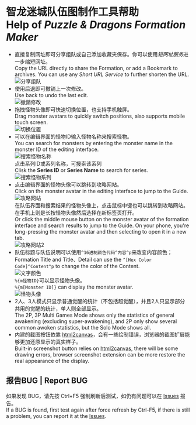 ﻿智龙迷城队伍图制作工具帮助<br>Help of *Puzzle & Dragons Formation Maker*
======
* 直接复制网址即可分享组队或自己添加收藏夹保存。你可以使用*短网址服务*进一步缩短网址。  
Copy the URL directly to share the Formation, or add a Bookmark to archives. You can use any *Short URL Service* to further shorten the URL.  
![分享组队](document/tips-share.png)
* 使用后退即可撤销上一次修改。  
Use back to undo the last edit.  
![撤銷修改](document/tips-undo.png)
* 拖拽怪物头像即可快速切换位置，也支持手机触屏。  
Drag monster avatars to quickly switch positions, also supports mobile touch screen.  
![切换位置](document/tips-interchangeCard.png)
* 可以在编辑界面的怪物ID输入怪物名称来搜索怪物。  
You can search for monsters by entering the monster name in the monster ID of the editing interface.  
![搜索怪物名称](document/tips-search-name.png)  
点击系列ID或系列名称，可搜索该系列  
Clisk the **Series ID** or **Series Name** to search for series.  
![搜索怪物系列](document/tips-search-series.png)  
* 点击编辑界面的怪物头像可以跳转到攻略网站。  
Click on the monster avatar in the editing interface to jump to the Guide.  
![攻略网站](document/tips-guide.png)  
在队伍界面和搜索结果的怪物头像上，点击鼠标中键也可以跳转到攻略网站。在手机上则是长按怪物头像然后选择在新标签页打开。  
Or click the middle mouse button on the monster avatar of the formation interface and search results to jump to the Guide. On your phone, you're long-pressing the monster avatar and then selecting to open it in a new tab.  
![攻略网站2](document/tips-guide2.png)
* 队伍标题与队伍说明可以使用`^16进制颜色代码^内容^p`来改变内容颜色；  
Formation Title and Title、Detail can use the `^[Hex Color Code]^Content^p` to change the color of the Content.  
![文字颜色](document/tips-advanced-color.png)  
`%{m怪物ID}`可以显示怪物头像。  
`%{m[Monster ID]}` can display the monster avatar.  
![怪物头像](document/tips-advanced-card.png)
* 2人、3人模式只显示普通觉醒的统计（不包括超觉醒），并且2人只显示部分共用的觉醒的统计，单人则全部显示。  
The 2P, 3P Multi Games Mode shows only the statistics of general awakening (excluding super-awakening), and 2P only show several common awoken statistics, but the Solo Mode shows all.
* 内建的截图按钮依靠 [html2canvas](https://github.com/niklasvh/html2canvas/)，会有一些绘制错误，浏览器的截图扩展能够更加还原显示的真实样子。  
Built-in screenshot button relies on [html2canvas](https://github.com/niklasvh/html2canvas/), there will be some drawing errors, browser screenshot extension can be more restore the real appearance of the display.

## 报告BUG | Report BUG
如果发现 BUG，请先按 Ctrl+F5 强制刷新后测试，如仍有问题可以在 [Issues](//github.com/Mapaler/PADDashFormation/issues) 报告。  
If a BUG is found, first test again after force refresh by Ctrl-F5, if there is still a problem, you can report it at the [Issues](//github.com/Mapaler/PADDashFormation/issues).